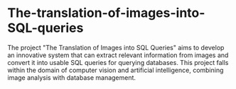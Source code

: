# The-translation-of-images-into-SQL-queries
The project "The Translation of Images into SQL Queries" aims to develop an innovative system that can extract relevant information from images and convert it into usable SQL queries for querying databases. This project falls within the domain of computer vision and artificial intelligence, combining image analysis with database management.
